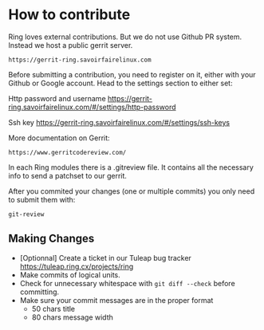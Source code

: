 # How to contribute

Ring loves external contributions. But we do not use Github PR system.
Instead we host a public gerrit server.

    https://gerrit-ring.savoirfairelinux.com

Before submitting a contribution, you need to register on it, either
with your Github or Google account.
Head to the settings section to either set: 

Http password and username
    https://gerrit-ring.savoirfairelinux.com/#/settings/http-password

Ssh key
    https://gerrit-ring.savoirfairelinux.com/#/settings/ssh-keys

More documentation on Gerrit:

    https://www.gerritcodereview.com/

In each Ring modules there is a .gitreview file. It contains all the
necessary info to send a patchset to our gerrit.

After you commited your changes (one or multiple commits) you only
need to submit them with:

    git-review

## Making Changes

* [Optionnal] Create a ticket in our Tuleap bug tracker https://tuleap.ring.cx/projects/ring
* Make commits of logical units.
* Check for unnecessary whitespace with `git diff --check` before committing.
* Make sure your commit messages are in the proper format
    - 50 chars title
    - 80 chars message width
